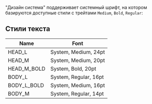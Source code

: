"Дизайн система" поддерживает системный шрифт, на котором базируются доступные стили с трейтами `Medium`, `Bold`, `Regular`:

## **Стили текста**

|Name|Font|
|-|-|
|HEAD_L|System, Medium, 24pt|
|HEAD_M|System, Medium, 20pt|
|HEAD_M_BOLD|System, Bold, 20pt|
|BODY_L|System, Regular, 16pt|
|BODY_L_BOLD|System, Medium, 16pt|
|BODY_M|System, Regular, 14pt|